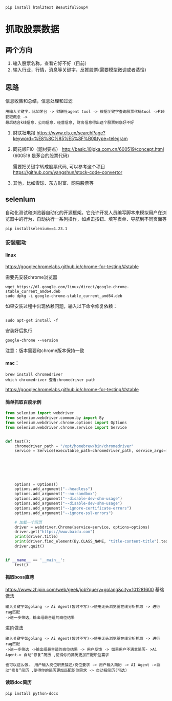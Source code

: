 ```shell
pip install html2text BeautifulSoup4
```

# 抓取股票数据

## 两个方向

1. 输入股票名称，查看它好不好（目前）
2. 输入行业，行情，消息等关键字，反推股票(需要模型微调或者蒸馏)

## 思路

信息收集和总结，信息处理和过滤

```
用输入关键字，比如茅台 -> 财联社agent tool -> 根据关键字查询股票代码tool ->F10获取概念 -> 
最后结合k线信息，公司信息，经营信息, 财务信息得出这个股票到底好不好
```

1. 财联社电报
   https://www.cls.cn/searchPage?keyword=%E8%8C%85%E5%8F%B0&type=telegram
2. 同花顺F10（题材要点）
   http://basic.10jqka.com.cn/600519/concept.html  (600519 是茅台的股票代码)

   需要把关键字转成股票代码, 可以参考这个项目 https://github.com/yangshun/stock-code-convertor

3. 其他，比如雪球、东方财富、网易股票等

## selenlum

自动化测试和浏览器自动化的开源框架。它允许开发人员编写脚本来模拟用户在浏览器中的行为，自动执行一系列操作，如点击按钮、填写表单、导航到不同页面等

```shell
pip installselenium==4.23.1 
```

### 安装驱动

#### linux

https://googlechromelabs.github.io/chrome-for-testing/#stable

需要先安装chrome浏览器

```
wget https://dl.google.com/linux/direct/google-chrome-stable_current_amd64.deb
sudo dpkg -i google-chrome-stable_current_amd64.deb
```

如果安装过程中出现依赖问题，输入以下命令修复依赖：

```shell

sudo apt-get install -f
```

安装好后执行

```shell
google-chrome --version
```

注意：版本需要和chrome版本保持一致

#### mac：

```shell
brew install chromedriver
which chromedriver 查看chromedriver path
```

https://googlechromelabs.github.io/chrome-for-testing/#stable

#### 简单抓取百度示例

```python
from selenium import webdriver
from selenium.webdriver.common.by import By
from selenium.webdriver.chrome.options import Options
from selenium.webdriver.chrome.service import Service


def test():
    chromedriver_path = "/opt/homebrew/bin/chromedriver"
    service = Service(executable_path=chromedriver_path, service_args=["--headless=new",
                                                                       '--no-sandbox',
                                                                       '--disable-dev-shm-usage',
                                                                       '--disable-gpu',
                                                                       '--ignore-certificate-errors',
                                                                       '--ignore-ssl-errors',
                                                                       ])
    options = Options()
    options.add_argument("--headless")
    options.add_argument("--no-sandbox")
    options.add_argument("--disable-dev-shm-usage")
    options.add_argument("--disable-dev-shm-usage")
    options.add_argument("--ignore-certificate-errors")
    options.add_argument("--ignore-ssl-errors")

    # 加载一个网页
    driver = webdriver.Chrome(service=service, options=options)
    driver.get("https://www.baidu.com")
    print(driver.title)
    print(driver.find_element(By.CLASS_NAME, "title-content-title").text)
    driver.quit()


if __name__ == '__main__':
    test()

```

#### 抓取boss直聘

https://www.zhipin.com/web/geek/job?query=golang&city=101281600
基础做法

```
输入关键字如golang -> Ai Agent(暂时不写)->使用无头浏览器在线分析抓取 -> 进行rag匹配
->进一步筛选，输出组最合适的岗位结果
```

进阶做法

```
输入关键字如golang -> Ai Agent(暂时不写)->使用无头浏览器在线分析抓取 -> 进行rag匹配
->进一步筛选 ->输出组最合适的岗位结果 -> 用户反馈 -> 如果用户不满意简历- >Ai Agent-> 自动“修复”简历 ,使得你的简历更加匹配职位需求

也可以这么做， 用户输入岗位职责描述/岗位要求 -> 用户输入简历 -> AI Agent ->自动“修复”简历 ,使得你的简历更加匹配职位需求 -> 自动投简历(可选)
```

#### 读取doc简历

```shell
pip install python-docx
```












